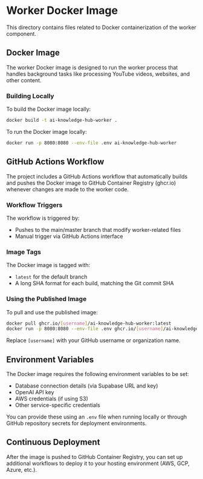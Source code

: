 # Worker Docker Image

This directory contains files related to Docker containerization of the worker component.

## Docker Image

The worker Docker image is designed to run the worker process that handles background tasks like processing YouTube videos, websites, and other content.

### Building Locally

To build the Docker image locally:

```bash
docker build -t ai-knowledge-hub-worker .
```

To run the Docker image locally:

```bash
docker run -p 8080:8080 --env-file .env ai-knowledge-hub-worker
```

## GitHub Actions Workflow

The project includes a GitHub Actions workflow that automatically builds and pushes the Docker image to GitHub Container Registry (ghcr.io) whenever changes are made to the worker code.

### Workflow Triggers

The workflow is triggered by:
- Pushes to the main/master branch that modify worker-related files
- Manual trigger via GitHub Actions interface

### Image Tags

The Docker image is tagged with:
- `latest` for the default branch
- A long SHA format for each build, matching the Git commit SHA

### Using the Published Image

To pull and use the published image:

```bash
docker pull ghcr.io/[username]/ai-knowledge-hub-worker:latest
docker run -p 8080:8080 --env-file .env ghcr.io/[username]/ai-knowledge-hub-worker:latest
```

Replace `[username]` with your GitHub username or organization name.

## Environment Variables

The Docker image requires the following environment variables to be set:

- Database connection details (via Supabase URL and key)
- OpenAI API key
- AWS credentials (if using S3)
- Other service-specific credentials

You can provide these using an `.env` file when running locally or through GitHub repository secrets for deployment environments.

## Continuous Deployment

After the image is pushed to GitHub Container Registry, you can set up additional workflows to deploy it to your hosting environment (AWS, GCP, Azure, etc.). 